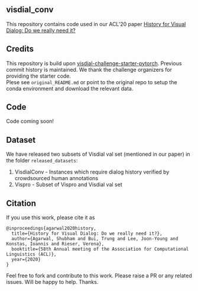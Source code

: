 ## visdial_conv

This repository contains code used in our ACL'20 paper [History for Visual Dialog: Do we really need it?](https://arxiv.org/pdf/2005.07493.pdf)

## Credits

This repository is build upon [visdial-challenge-starter-pytorch](https://github.com/batra-mlp-lab/visdial-challenge-starter-pytorch). Previous commit history is maintained. We thank the challenge organizers for providing the starter code.  
Plese see `original_README.md` or point to the original repo to setup the conda environment and download the relevant data.

## Code

Code coming soon! 

## Dataset

We have released two subsets of Visdial val set (mentioned in our paper) in the folder `released_datasets`: 
1. VisdialConv - Instances which require dialog history verified by crowdsourced human annotations
2. Vispro - Subset of Vispro and Visdial val set

## Citation

If you use this work, please cite it as
```
@inproceedings{agarwal2020history,
  title={History for Visual Dialog: Do we really need it?},
  author={Agarwal, Shubham and Bui, Trung and Lee, Joon-Young and Konstas, Ioannis and Rieser, Verena},
  booktitle={58th Annual meeting of the Association for Computational Linguistics (ACL)},
  year={2020}
}
```

Feel free to fork and contribute to this work. Please raise a PR or any related issues. Will be happy to help. Thanks.


